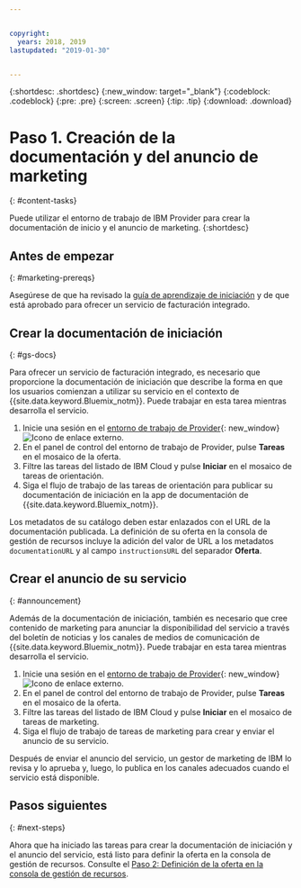 ```yaml
---


copyright:
  years: 2018, 2019
lastupdated: "2019-01-30"


---
```


{:shortdesc: .shortdesc}
{:new_window: target="_blank"}
{:codeblock: .codeblock}
{:pre: .pre}
{:screen: .screen}
{:tip: .tip}
{:download: .download}

# Paso 1. Creación de la documentación y del anuncio de marketing
{: #content-tasks}

Puede utilizar el entorno de trabajo de IBM Provider para crear la documentación de inicio y el anuncio de marketing.
{:shortdesc}

## Antes de empezar
{: #marketing-prereqs}

Asegúrese de que ha revisado la [guía de aprendizaje de iniciación](/docs/third-party?topic=third-party-get-started#get-started) y de que está aprobado para ofrecer un servicio de facturación integrado.

## Crear la documentación de iniciación
{: #gs-docs}

Para ofrecer un servicio de facturación integrado, es necesario que proporcione la documentación de iniciación que describe la forma en que los usuarios comienzan a utilizar su servicio en el contexto de {{site.data.keyword.Bluemix_notm}}. Puede trabajar en esta tarea mientras desarrolla el servicio.

1. Inicie una sesión en el [entorno de trabajo de Provider](https://www.ibm.com/marketplace/workbench/){: new_window} ![Icono de enlace externo](../icons/launch-glyph.svg "Icono de enlace externo").
2. En el panel de control del entorno de trabajo de Provider, pulse **Tareas** en el mosaico de la oferta.
3. Filtre las tareas del listado de IBM Cloud y pulse **Iniciar** en el mosaico de tareas de orientación.
4. Siga el flujo de trabajo de las tareas de orientación para publicar su documentación de iniciación en la app de documentación de {{site.data.keyword.Bluemix_notm}}.

Los metadatos de su catálogo deben estar enlazados con el URL de la documentación publicada. La definición de su oferta en la consola de gestión de recursos incluye la adición del valor de URL a los metadatos `documentationURL` y al campo `instructionsURL` del separador **Oferta**.

## Crear el anuncio de su servicio
{: #announcement}

Además de la documentación de iniciación, también es necesario que cree contenido de marketing para anunciar la disponibilidad del servicio a través del boletín de noticias y los canales de medios de comunicación de {{site.data.keyword.Bluemix_notm}}. Puede trabajar en esta tarea mientras desarrolla el servicio.

1. Inicie una sesión en el [entorno de trabajo de Provider](https://www.ibm.com/marketplace/workbench/){: new_window} ![Icono de enlace externo](../icons/launch-glyph.svg "Icono de enlace externo").
2. En el panel de control del entorno de trabajo de Provider, pulse **Tareas** en el mosaico de la oferta.
3. Filtre las tareas del listado de IBM Cloud y pulse **Iniciar** en el mosaico de tareas de marketing.
4. Siga el flujo de trabajo de tareas de marketing para crear y enviar el anuncio de su servicio.

Después de enviar el anuncio del servicio, un gestor de marketing de IBM lo revisa y lo aprueba y, luego, lo publica en los canales adecuados cuando el servicio está disponible.

## Pasos siguientes
{: #next-steps}

Ahora que ha iniciado las tareas para crear la documentación de iniciación y el anuncio del servicio, está listo para definir la oferta en la consola de gestión de recursos. Consulte el [Paso 2: Definición de la oferta en la consola de gestión de recursos](/docs/third-party?topic=third-party-step2-define#step2-define).
